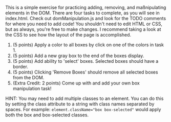 This is a simple exercise for practicing adding, removing, and maßnipulating elements in the DOM. There are four tasks to complete, as you will see in index.html. Check out domManipulation.js and look for the TODO comments for where you need to add code! You shouldn't need to edit HTML or CSS, but as always, you're free to make changes. I recommend taking a look at the CSS to see how the layout of the page is accomplished.

1. (5 points) Apply a color to all boxes by click on one of the colors in task 1.
2. (5 points) Add a new gray box to the end of the boxes display.
3. (5 points) Add ability to 'select' boxes. Selected boxes should have a border.
4. (5 points) Clicking 'Remove Boxes' should remove all selected boxes from the DOM.
5. (Extra Credit: 2 points) Come up with and add your own box manipulation task!

HINT: You may need to add multiple classes to an element. You can do this by setting the class attribute to a string with class names separated by spaces. For example: `element.className="box box-selected"` would apply both the box and box-selected classes.

